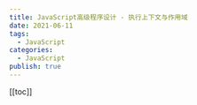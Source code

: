 ```yaml
---
title: JavaScript高级程序设计 - 执行上下文与作用域
date: 2021-06-11
tags:
  - JavaScript
categories:
  - JavaScript
publish: true
---
```


[[toc]]
